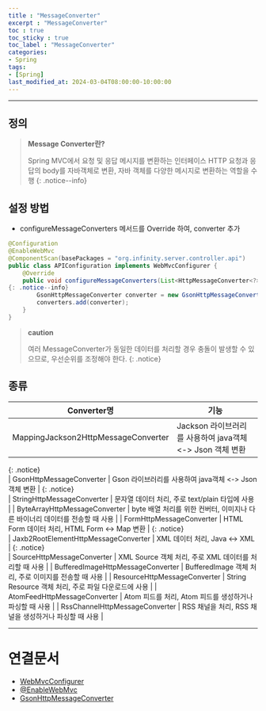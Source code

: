 ```yaml
---
title : "MessageConverter"
excerpt : "MessageConverter"
toc : true
toc_sticky : true
toc_label : "MessageConverter"
categories:
- Spring
tags:
- [Spring]
last_modified_at: 2024-03-04T08:00:00-10:00:00
---
```

  
---
  
## 정의
> **Message Converter란?**  
>
> Spring MVC에서 요청 및 응답 메시지를 변환하는 인터페이스
> HTTP  요청과 응답의 body를 자바객체로 변환, 자바 객체를 다양한 메시지로 변환하는 역할을 수행 
{: .notice--info}  
  
## 설정 방법
- configureMessageConverters 메서드를 Override 하여, converter 추가
  
```java
@Configuration  
@EnableWebMvc  
@ComponentScan(basePackages = "org.infinity.server.controller.api")  
public class APIConfiguration implements WebMvcConfigurer {  
    @Override  
    public void configureMessageConverters(List<HttpMessageConverter<?>> converters) {   
{: .notice--info}  
        GsonHttpMessageConverter converter = new GsonHttpMessageConverter();  
        converters.add(converter);  
    }  
}
```

> **caution**
>
> 여러 MessageConverter가 동일한 데이터를 처리할 경우 충돌이 발생할 수 있으므로, 우선순위를 조정해야 한다. 
{: .notice}  
  
## 종류
  
| Converter명                           | 기능                                             |
| ------------------------------------ | ---------------------------------------------- |
| MappingJackson2HttpMessageConverter  | Jackson 라이브러리를 사용하여 java객체 <-> Json 객체 변환      | 
{: .notice}  
| GsonHttpMessageConverter             | Gson 라이브러리를 사용하여 java객체 <-> Json 객체 변환         | 
{: .notice}  
| StringHttpMessageConverter           | 문자열 데이터 처리, 주로 text/plain 타입에 사용               |
| ByteArrayHttpMessageConverter        | byte 배열 처리를 위한 컨버터, 이미지나 다른 바이너리 데이터를 전송할 때 사용 |
| FormHttpMessageConverter             | HTML Form 데이터 처리, HTML Form <-> Map 변환         | 
{: .notice}  
| Jaxb2RootElementHttpMessageConverter | XML 데이터 처리, Java <-> XML                       | 
{: .notice}  
| SourceHttpMessageConverter           | XML Source 객체 처리, 주로 XML 데이터를 처리할 때 사용         |
| BufferedImageHttpMessageConverter    | BufferedImage 객체 처리, 주로 이미지를 전송할 때 사용          |
| ResourceHttpMessageConverter         | String Resource 객체 처리, 주로 파일 다운로드에 사용          |
| AtomFeedHttpMessageConverter         | Atom 피드를 처리, Atom 피드를 생성하거나 파싱할 때 사용           |
| RssChannelHttpMessageConverter       | RSS 채널을 처리, RSS 채널을 생성하거나 파싱할 때 사용             |

---
  
# 연결문서
- [WebMvcConfigurer](../../spring/spring-WebMvcConfigurer)
- [@EnableWebMvc](../../annotation/annotation-@EnableWebMvc)
- [GsonHttpMessageConverter](../../spring/spring-GsonHttpMessageConverter)